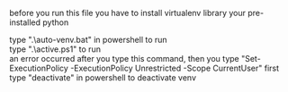 
before you run this file you have to install virtualenv library your pre-installed python

type ".\auto-venv.bat" in powershell to run</br>
type ".\active.ps1" to run</br>
an error occurred after you type this command, then you type "Set-ExecutionPolicy -ExecutionPolicy Unrestricted -Scope CurrentUser" first</br>
type "deactivate" in powershell to deactivate venv